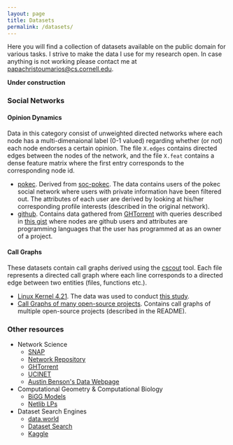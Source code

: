 ```yaml
---
layout: page
title: Datasets
permalink: /datasets/
---
```


Here you will find a collection of datasets available on the public domain for various tasks.
I strive to make the data I use for my research open. In case anything is not working please contact me at [papachristoumarios@cs.cornell.edu](mailto:papachristoumarios@cs.cornell.edu).

__Under construction__

### Social Networks 

#### Opinion Dynamics

Data in this category consist of unweighted directed networks where each node has a multi-dimenaional label (0-1 valued) regarding whether (or not) each node endorses a certain opinion. The file `X.edges` contains directed edges between the nodes of the network, and the file `X.feat` contains a dense feature matrix where the first entry corresponds to the corresponding node id.

* [pokec](https://drive.google.com/file/d/1mYF3E5adntiTbwb4EWp4SrAhYMD9yPMU/view?usp=sharing). Derived from [soc-pokec](https://snap.stanford.edu/data/soc-pokec.html). The data contains users of the pokec social network where users with private information have been filtered out. The attributes of each user are derived by looking at his/her corresponding profile interests (described in the original network).
* [github](https://drive.google.com/file/d/1tqP-1uJvmKq96XsGmXCKTaHZV-FXs5i2/view?usp=sharing). Contains data gathered from [GHTorrent](https://ghtorrent.org) with queries described in [this gist](https://gist.github.com/papachristoumarios/8bd40b4543ed44a594ee7be5c490879f) where nodes are github users and attributes are programming languages that the user has programmed at as an owner of a project.

#### Call Graphs

These datasets contain call graphs derived using the [cscout](https://github.com/dspinellis/cscout) tool. Each file represents a directed call graph where each line corresponds to a directed edge between two entities (files, functions etc.).

 * [Linux Kernel 4.21](https://zenodo.org/record/2652487#.YG0GLhNKjlw). The data was used to conduct [this study](https://dl.acm.org/doi/10.1145/3338906.3342483). 
 * [Call Graphs of many open-source projects](https://github.com/papachristoumarios/call-graphs). Contains call graphs of multiple open-source projects (described in the README). 

### Other resources 

 * Network Science
   * [SNAP](http://snap.stanford.edu/)
   * [Network Repository](http://networkrepository.com/index.php)
   * [GHTorrent](https://ghtorrent.org/)
   * [UCINET](https://networkdata.ics.uci.edu/resources.php)
   * [Austin Benson's Data Webpage](https://www.cs.cornell.edu/~arb/data/)
 * Computational Geometry & Computational Biology
   * [BiGG Models](http://bigg.ucsd.edu/)
   * [Netlib LPs](https://www.netlib.org/lp/data/index.html)
 * Dataset Search Engines
   * [data.world](https://data.https//data.world/)
   * [Dataset Search](https://datasetsearch.research.google.com/)  
   * [Kaggle](https://www.kaggle.com/)
